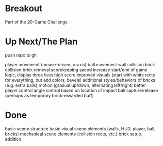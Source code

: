 # Breakout

Part of the 20-Game Challenge

# Up Next/The Plan

push repo to gh

player movement (mouse-driven, x-axis)
ball movement
wall collision
brick collision
brick removal
scorekeeping
speed increase
start/end of game logic, display
three lives
high score
improved visuals (start with white rects for everything, but add colors, bevels)
additional styles/behaviors of bricks (e.g. extra balls)
	motion (gradual up/down; alternating left/right)
better player control
	angle control based on location of impact
	ball capture/release (perhaps as temporary brick-rewarded buff)

# Done

basic scene structure
basic visual scene elements (walls, HUD, player, ball, bricks)
mechanical scene elements (collision rects, etc.)
brick setup, addition
